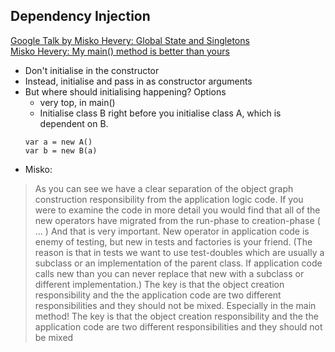 ## Dependency Injection  
[Google Talk by Misko Hevery: Global State and Singletons](https://www.youtube.com/watch?v=-FRm3VPhseI&list=PL693EFD059797C21E&index=2)  
[Misko Hevery: My main() method is better than yours](http://misko.hevery.com/2008/08/29/my-main-method-is-better-than-yours/)  

* Don't initialise in the constructor  
* Instead, initialise and pass in as constructor arguments  
* But where should initialising happening? Options  
  * very top, in main()  
  * Initialise class B right before you initialise class A, which is dependent on B.
  ```
  var a = new A()  
  var b = new B(a)  
  ```  
* Misko:  
> As you can see we have a clear separation of the object graph construction responsibility from the application logic code. If you were to examine the code in more detail you would find that all of the new operators have migrated from the run-phase  to creation-phase ( ... ) And that is very important. New operator in application code is enemy of testing, but new in tests and factories is your friend. (The reason is that in tests we want to use test-doubles which are usually a subclass or an implementation of the parent class. If application code calls new than you can never replace that new with a subclass or different implementation.) The key is that the object creation responsibility and the the application code are two different responsibilities and they should not be mixed. Especially in the main method!
> The key is that the object creation responsibility and the the application code are two different responsibilities and they should not be mixed

  

